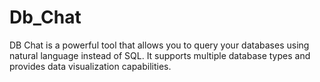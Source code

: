 # Db_Chat
DB Chat is a powerful tool that allows you to query your databases using natural language instead of SQL. It supports multiple database types and provides data visualization capabilities.

